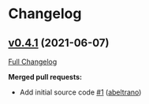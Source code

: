 # Changelog

## [v0.4.1](https://github.com/microsoft/wifi-ztp/tree/v0.4.1) (2021-06-07)

[Full Changelog](https://github.com/microsoft/wifi-ztp/compare/09f8834e328f188e4cb531c6c7e6649d39e80745...v0.4.1)

**Merged pull requests:**

- Add initial source code [\#1](https://github.com/microsoft/wifi-ztp/pull/1) ([abeltrano](https://github.com/abeltrano))
